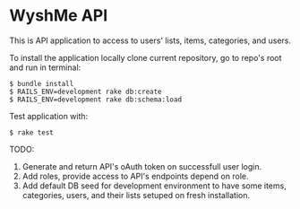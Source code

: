 WyshMe API
==========

This is API application to access to users' lists, items, categories, and users.

To install the application locally clone current repository, go to repo's root and run in terminal:

    $ bundle install
    $ RAILS_ENV=development rake db:create
    $ RAILS_ENV=development rake db:schema:load

Test application with:

    $ rake test

TODO:

1. Generate and return API's oAuth token on successfull user login.
2. Add roles, provide access to API's endpoints depend on role.
3. Add default DB seed for development environment to have some items, categories,
users, and their lists setuped on fresh installation.
